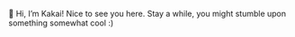 👋 Hi, I’m Kakai! Nice to see you here. Stay a while, you might stumble upon something somewhat cool :)

